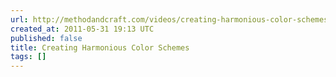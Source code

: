 ```yaml
---
url: http://methodandcraft.com/videos/creating-harmonious-color-schemes
created_at: 2011-05-31 19:13 UTC
published: false
title: Creating Harmonious Color Schemes
tags: []
---
```



